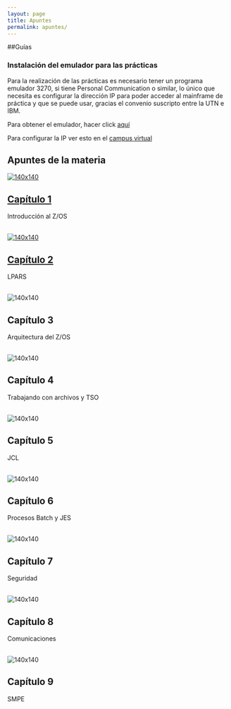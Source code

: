 ```yaml
---
layout: page
title: Apuntes
permalink: apuntes/
---
```


##Guías

### Instalación del emulador para las prácticas

Para la realización de las prácticas es necesario tener un programa emulador 3270, si
tiene Personal Communication o similar, lo único que necesita es configurar la dirección
IP para poder acceder al mainframe de práctica y que se puede usar, gracias
el convenio suscripto entre la UTN e IBM.

Para obtener el emulador, hacer click [aquí](http://x3270.bgp.nu/)

Para configurar la IP ver esto en el [campus virtual](http://www.campusvirtual.frba.utn.edu.ar/especialidad/course/index.php?categoryid=94)

## Apuntes de la materia

<div id="chapters">
    <div class="row">
        <div class="col-lg-4">
            <a href="/">
                <img class="img-circle" alt="140x140" src="/assets/images/intro.jpg">
            <h2>Capítulo 1</h2>
            </a>
            <p>Introducción al Z/OS</p>
            <br>
        </div>
        <div class="col-lg-4">
            <a href="/">
                <img class="img-circle" alt="140x140" src="/assets/images/lpars.gif">
            <h2>Capítulo 2</h2>
            </a>
            <p>LPARS</p>
            <br>
        </div>
        <!-- /.col-lg-4 -->
        <div class="col-lg-4">
            <img class="img-circle" alt="140x140" src="/assets/images/arch.gif">
            <h2>Capítulo 3</h2>
            <p>Arquitectura del Z/OS</p>
            <br>
        </div>
        <!-- /.col-lg-4 -->
        <div class="col-lg-4">
            <img class="img-circle" data-src="holder.js/140x140" alt="140x140" src="/assets/images/disk.jpg">
            <h2>Capítulo 4</h2>
            <p>Trabajando con archivos y TSO </p>
            <br>
        </div>
        <!-- /.col-lg-4 -->
        <div class="col-lg-4">
            <img class="img-circle" alt="140x140" src="/assets/images/jcl.png">
            <h2>Capítulo 5</h2>
            <p>JCL</p>
            <br>
        </div>
        <!-- /.col-lg-4 -->
        <div class="col-lg-4">
            <img class="img-circle" alt="140x140" src="/assets/images/jes.gif">
            <h2>Capítulo 6</h2>
            <p>Procesos Batch y JES</p>
            <br>
        </div>
        <!-- /.col-lg-4 -->
        <div class="col-lg-4">
            <img class="img-circle" alt="140x140" src="/assets/images/security.jpg">
            <h2>Capítulo 7</h2>
            <p>Seguridad</p>
            <br>
        </div>
        <!-- /.col-lg-4 -->
        <div class="col-lg-4">
            <img class="img-circle" alt="140x140" src="/assets/images/comm.jpg">
            <h2>Capítulo 8</h2>
            <p>Comunicaciones</p>
            <br>
        </div>
        <!-- /.col-lg-4 -->
        <div class="col-lg-4">
            <img class="img-circle" alt="140x140" src="/assets/images/smpe.gif">
            <h2>Capítulo 9</h2>
            <p>SMPE</p>
            <br>
        </div>
        <!-- /.col-lg-4 -->
    </div>
</div>
